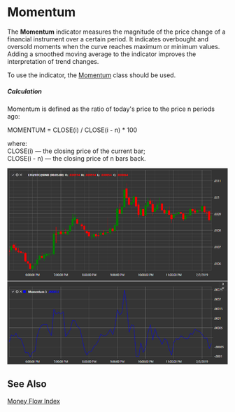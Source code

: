 # Momentum

The **Momentum** indicator measures the magnitude of the price change of a financial instrument over a certain period. It indicates overbought and oversold moments when the curve reaches maximum or minimum values. Adding a smoothed moving average to the indicator improves the interpretation of trend changes.

To use the indicator, the [Momentum](xref:StockSharp.Algo.Indicators.Momentum) class should be used.
##### Calculation
  
Momentum is defined as the ratio of today's price to the price n periods ago:
 
MOMENTUM = CLOSE(i) / CLOSE(i - n) * 100  

where:  
CLOSE(i) — the closing price of the current bar;  
CLOSE(i - n) — the closing price of n bars back.  


![IndicatorMomentum](../../../../images/indicatormomentum.png)

## See Also

[Money Flow Index](money_flow_index.md)
